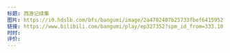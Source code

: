```yaml
---
标题: 西游记续集
图片: https://i0.hdslb.com/bfs/bangumi/image/2a4782407b25733fbef641595214aa004247ae19.jpg@330w_442h.webp
链接: https://www.bilibili.com/bangumi/play/ep327352?spm_id_from=333.1007.top_right_bar_window_history.content.click&from_spmid=666.25.episode.0
时时: 
评价:
---
```


